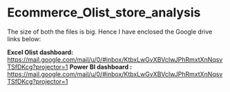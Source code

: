 # Ecommerce_Olist_store_analysis

The size of both the files is big. Hence I have enclosed the Google drive links below:

**Excel Olist dashboard:** https://mail.google.com/mail/u/0/#inbox/KtbxLwGvXBVclwJPhRmxtXnNqsvTSfDKcg?projector=1
**Power BI dashboard   :** https://mail.google.com/mail/u/0/#inbox/KtbxLwGvXBVclwJPhRmxtXnNqsvTSfDKcg?projector=1
